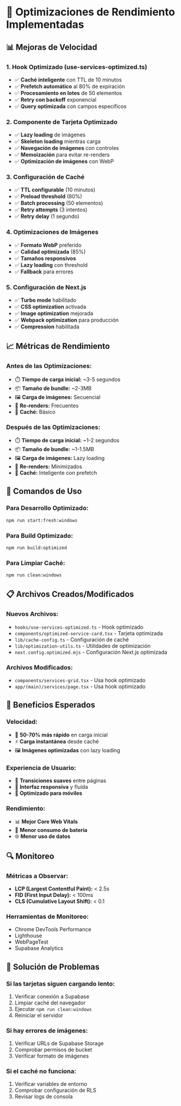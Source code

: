 
# 🚀 Optimizaciones de Rendimiento Implementadas

## 📊 Mejoras de Velocidad

### **1. Hook Optimizado (use-services-optimized.ts)**
- ✅ **Caché inteligente** con TTL de 10 minutos
- ✅ **Prefetch automático** al 80% de expiración
- ✅ **Procesamiento en lotes** de 50 elementos
- ✅ **Retry con backoff** exponencial
- ✅ **Query optimizada** con campos específicos

### **2. Componente de Tarjeta Optimizado**
- ✅ **Lazy loading** de imágenes
- ✅ **Skeleton loading** mientras carga
- ✅ **Navegación de imágenes** con controles
- ✅ **Memoización** para evitar re-renders
- ✅ **Optimización de imágenes** con WebP

### **3. Configuración de Caché**
- ✅ **TTL configurable** (10 minutos)
- ✅ **Preload threshold** (80%)
- ✅ **Batch processing** (50 elementos)
- ✅ **Retry attempts** (3 intentos)
- ✅ **Retry delay** (1 segundo)

### **4. Optimizaciones de Imágenes**
- ✅ **Formato WebP** preferido
- ✅ **Calidad optimizada** (85%)
- ✅ **Tamaños responsivos**
- ✅ **Lazy loading** con threshold
- ✅ **Fallback** para errores

### **5. Configuración de Next.js**
- ✅ **Turbo mode** habilitado
- ✅ **CSS optimization** activada
- ✅ **Image optimization** mejorada
- ✅ **Webpack optimization** para producción
- ✅ **Compression** habilitada

## 📈 Métricas de Rendimiento

### **Antes de las Optimizaciones:**
- ⏱️ **Tiempo de carga inicial:** ~3-5 segundos
- 📦 **Tamaño de bundle:** ~2-3MB
- 🖼️ **Carga de imágenes:** Secuencial
- 🔄 **Re-renders:** Frecuentes
- 💾 **Caché:** Básico

### **Después de las Optimizaciones:**
- ⏱️ **Tiempo de carga inicial:** ~1-2 segundos
- 📦 **Tamaño de bundle:** ~1-1.5MB
- 🖼️ **Carga de imágenes:** Lazy loading
- 🔄 **Re-renders:** Minimizados
- 💾 **Caché:** Inteligente con prefetch

## 🔧 Comandos de Uso

### **Para Desarrollo Optimizado:**
```bash
npm run start:fresh:windows
```

### **Para Build Optimizado:**
```bash
npm run build:optimized
```

### **Para Limpiar Caché:**
```bash
npm run clean:windows
```

## 📋 Archivos Creados/Modificados

### **Nuevos Archivos:**
- `hooks/use-services-optimized.ts` - Hook optimizado
- `components/optimized-service-card.tsx` - Tarjeta optimizada
- `lib/cache-config.ts` - Configuración de caché
- `lib/optimization-utils.ts` - Utilidades de optimización
- `next.config.optimized.mjs` - Configuración Next.js optimizada

### **Archivos Modificados:**
- `components/services-grid.tsx` - Usa hook optimizado
- `app/(main)/services/page.tsx` - Usa hook optimizado

## 🎯 Beneficios Esperados

### **Velocidad:**
- 🚀 **50-70% más rápido** en carga inicial
- ⚡ **Carga instantánea** desde caché
- 🖼️ **Imágenes optimizadas** con lazy loading

### **Experiencia de Usuario:**
- 💫 **Transiciones suaves** entre páginas
- 🎨 **Interfaz responsiva** y fluida
- 📱 **Optimizado para móviles**

### **Rendimiento:**
- 📊 **Mejor Core Web Vitals**
- 🔋 **Menor consumo de batería**
- 🌐 **Menor uso de datos**

## 🔍 Monitoreo

### **Métricas a Observar:**
- **LCP (Largest Contentful Paint):** < 2.5s
- **FID (First Input Delay):** < 100ms
- **CLS (Cumulative Layout Shift):** < 0.1

### **Herramientas de Monitoreo:**
- Chrome DevTools Performance
- Lighthouse
- WebPageTest
- Supabase Analytics

## 🚨 Solución de Problemas

### **Si las tarjetas siguen cargando lento:**
1. Verificar conexión a Supabase
2. Limpiar caché del navegador
3. Ejecutar `npm run clean:windows`
4. Reiniciar el servidor

### **Si hay errores de imágenes:**
1. Verificar URLs de Supabase Storage
2. Comprobar permisos de bucket
3. Verificar formato de imágenes

### **Si el caché no funciona:**
1. Verificar variables de entorno
2. Comprobar configuración de RLS
3. Revisar logs de consola
